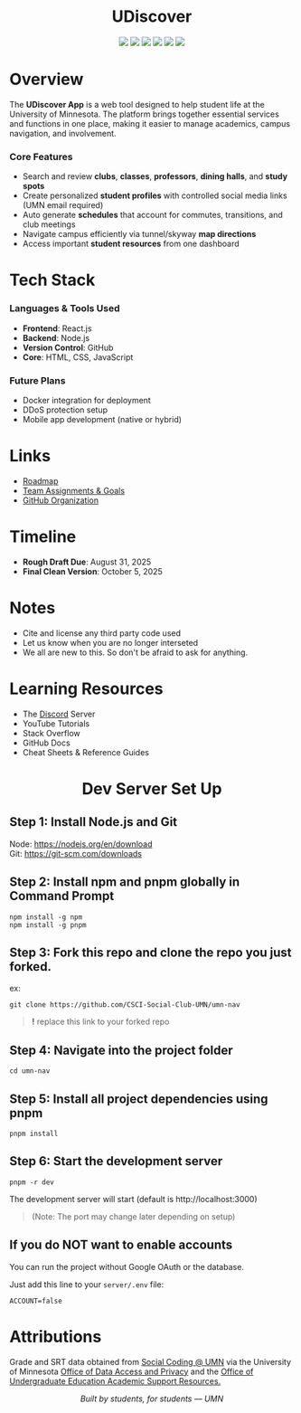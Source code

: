 <h1 align="center">UDiscover</h1>

<p align="center">
  <img src="https://img.shields.io/badge/HTML5-E34F26?style=for-the-badge&logo=html5&logoColor=white" />
  <img src="https://img.shields.io/badge/CSS3-1572B6?style=for-the-badge&logo=css3&logoColor=white" />
  <img src="https://img.shields.io/badge/JavaScript-F7DF1E?style=for-the-badge&logo=javascript&logoColor=black" />
  <img src="https://img.shields.io/badge/React-20232A?style=for-the-badge&logo=react&logoColor=61DAFB" />
  <img src="https://img.shields.io/badge/Node.js-339933?style=for-the-badge&logo=nodedotjs&logoColor=white" />
  <img src="https://img.shields.io/badge/GitHub-100000?style=for-the-badge&logo=github&logoColor=white" />
</p>


# **Overview**

The **UDiscover App** is a web tool designed to help student life at the University of Minnesota. The platform brings together essential services and functions in one place, making it easier to manage academics, campus navigation, and involvement.

### Core Features

- Search and review **clubs**, **classes**, **professors**, **dining halls**, and **study spots**
- Create personalized **student profiles** with controlled social media links (UMN email required)
- Auto generate **schedules** that account for commutes, transitions, and club meetings
- Navigate campus efficiently via tunnel/skyway **map directions**
- Access important **student resources** from one dashboard


# **Tech Stack**

### Languages & Tools Used

- **Frontend**: React.js
- **Backend**: Node.js
- **Version Control**: GitHub
- **Core**: HTML, CSS, JavaScript

### Future Plans

- Docker integration for deployment
- DDoS protection setup
- Mobile app development (native or hybrid)

# **Links**

- [Roadmap](./Roadmap.md)
- [Team Assignments & Goals](./Teams.md)
- [GitHub Organization](https://github.com/CSCI-Social-Club-UMN)


# **Timeline**

- **Rough Draft Due**: August 31, 2025
- **Final Clean Version**: October 5, 2025


# **Notes**

- Cite and license any third party code used
- Let us know when you are no longer interseted
- We all are new to this. So don't be afraid to ask for anything.


# **Learning Resources**

- The [Discord](https://discord.gg/XuCXuTsFut) Server
- YouTube Tutorials
- Stack Overflow
- GitHub Docs
- Cheat Sheets & Reference Guides

<h1 align="center">Dev Server Set Up</h1>

## Step 1: Install Node.js and Git
Node: https://nodejs.org/en/download
<br>
Git: https://git-scm.com/downloads

## Step 2: Install npm and pnpm globally in Command Prompt
```npm install -g npm```
<br>
```npm install -g pnpm```

## Step 3: Fork this repo and clone the repo you just forked.
ex:
<br>

```git clone https://github.com/CSCI-Social-Club-UMN/umn-nav```
> **!** replace this link to your forked repo

## Step 4: Navigate into the project folder
```cd umn-nav```

## Step 5: Install all project dependencies using pnpm
```pnpm install```

## Step 6: Start the development server
```pnpm -r dev```

The development server will start (default is http://localhost:3000)
> (Note: The port may change later depending on setup)

## If you **do NOT** want to enable accounts
You can run the project without Google OAuth or the database.  

Just add this line to your `server/.env` file:

```env
ACCOUNT=false
```

# **Attributions**
Grade and SRT data obtained from [Social Coding @ UMN](https://www.socialcoding.net) via the University of Minnesota [Office of Data Access and Privacy](https://ogc.umn.edu/data-access-and-privacy) and 
the [Office of Undergraduate Education Academic Support Resources.](https://undergrad.umn.edu/units/asr)

<p align="center"><i>Built by students, for students — UMN</i></p>
